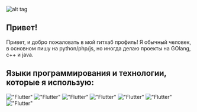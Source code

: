 ![alt tag](https://sun9-84.userapi.com/impg/jxgtdDSr-GMAUXVE-XTFaJuCchFBe1kyo-LflQ/VFCMSF-BfeA.jpg?size=1372x454&quality=96&sign=77397ea5f2de71edec650da1bf7db841&type=album)

## Привет!
Привет, и добро пожаловать в мой гитхаб профиль! Я обычный человек, в основном пишу на python/php/js, но иногда делаю проекты на GOlang, c++ и java.

## Языки программирования и технологии, которые я использую: 
!["Flutter"](https://img.shields.io/badge/-Python-090909?style=for-the-badge&logo=python) !["Flutter"](https://img.shields.io/badge/-JavaScript-090909?style=for-the-badge&logo=JavaScript) !["Flutter"](https://img.shields.io/badge/-GOlang-090909?style=for-the-badge&logo=Go) !["Flutter"](https://img.shields.io/badge/-php-090909?style=for-the-badge&logo=Php) !["Flutter"](https://img.shields.io/badge/-visualstudiocode-090909?style=for-the-badge&logo=VS) !["Flutter"](https://img.shields.io/badge/-Ubuntu-090909?style=for-the-badge&logo=Ubuntu) !["Flutter"](https://img.shields.io/badge/-Windows-090909?style=for-the-badge&logo=Windows)
